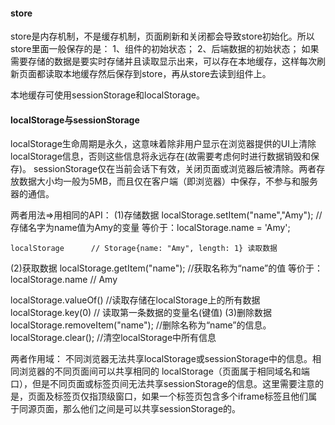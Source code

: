 
#### store

store是内存机制，不是缓存机制，页面刷新和关闭都会导致store初始化。所以store里面一般保存的是：
1、组件的初始状态；
2、后端数据的初始状态；
如果需要存储的数据是要实时存储并且读取显示出来，可以存在本地缓存，这样每次刷新页面都读取本地缓存然后保存到store，再从store去读到组件上。

本地缓存可使用sessionStorage和localStorage。

#### localStorage与sessionStorage
localStorage生命周期是永久，这意味着除非用户显示在浏览器提供的UI上清除localStorage信息，否则这些信息将永远存在(故需要考虑何时进行数据销毁和保存)。
sessionStorage仅在当前会话下有效，关闭页面或浏览器后被清除。两者存放数据大小均一般为5MB，而且仅在客户端（即浏览器）中保存，不参与和服务器的通信。

两者用法=>用相同的API：
(1)存储数据
    localStorage.setItem("name","Amy");      // 存储名字为name值为Amy的变量
    等价于：localStorage.name = 'Amy'; 

    localStorage      // Storage{name: "Amy", length: 1} 读取数据
(2)获取数据
    localStorage.getItem("name");       //获取名称为“name”的值
    等价于：localStorage.name  // Amy

   localStorage.valueOf() //读取存储在localStorage上的所有数据
   localStorage.key(0) // 读取第一条数据的变量名(键值)
(3)删除数据
   localStorage.removeItem("name");        //删除名称为“name”的信息。
    localStorage.clear();​      //清空localStorage中所有信息

两者作用域：
不同浏览器无法共享localStorage或sessionStorage中的信息。相同浏览器的不同页面间可以共享相同的 localStorage（页面属于相同域名和端口），但是不同页面或标签页间无法共享sessionStorage的信息。这里需要注意的是，页面及标签页仅指顶级窗口，如果一个标签页包含多个iframe标签且他们属于同源页面，那么他们之间是可以共享sessionStorage的。